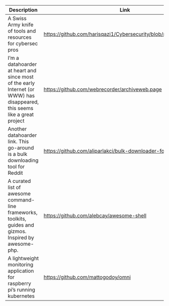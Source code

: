Description | Link
------------ | ------------
A Swiss Army knife of tools and resources for cybersec pros | https://github.com/harisqazi1/Cybersecurity/blob/main/README.md
I’m a datahoarder at heart and since most of the early Internet (or WWW) has disappeared, this seems like a great project | https://github.com/webrecorder/archiveweb.page
Another datahoarder link. This go-around is a bulk downloading tool for Reddit | https://github.com/aliparlakci/bulk-downloader-for-reddit
A curated list of awesome command-line frameworks, toolkits, guides and gizmos. Inspired by awesome-php. | https://github.com/alebcay/awesome-shell
A lightweight monitoring application for raspberry pi’s running kubernetes |https://github.com/mattogodoy/omni
